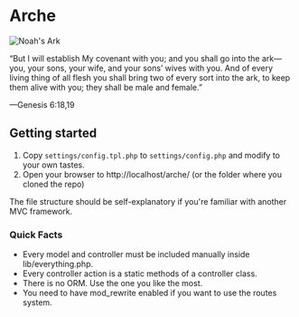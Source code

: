 Arche
=====

![Noah's Ark](http://s.juliendesrosiers.ca/Noahs_Ark.jpg)

“But I will establish My covenant with you; and you shall go into the ark—you, your sons, your wife, and your sons’ wives with you. And of every living thing of all flesh you shall bring two of every sort into the ark, to keep them alive with you; they shall be male and female.”

—Genesis 6:18,19

Getting started
---------------

1. Copy `settings/config.tpl.php` to `settings/config.php` and modify to your
   own tastes.
1. Open your browser to http://localhost/arche/ (or the folder where you cloned
   the repo)

The file structure should be self-explanatory if you're familiar with another
MVC framework.

### Quick Facts
* Every model and controller must be included manually inside lib/everything.php.
* Every controller action is a static methods of a controller class.
* There is no ORM. Use the one you like the most.
* You need to have mod_rewrite enabled if you want to use the routes system.


